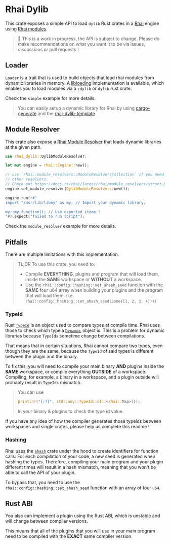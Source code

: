 # Rhai Dylib

This crate exposes a simple API to load `dylib` Rust crates in a [Rhai](https://rhai.rs/) engine using [Rhai modules](https://rhai.rs/book/rust/modules/index.html).

> 🚧 This is a work in progress, the API is subject to change. Please do make recommendations on what you want it to be via issues, discussions or pull requests !

## Loader

`Loader` is a trait that is used to build objects that load rhai modules from dynamic libraries in memory. A [libloading](https://github.com/nagisa/rust_libloading) implementation is available, which enables you to load modules via a `cdylib` or `dylib` rust crate.

Check the `simple` example for more details.

> You can easily setup a dynamic library for Rhai by using [cargo-generate](https://github.com/cargo-generate/cargo-generate) and the [rhai-dylib-template](https://github.com/ltabis/rhai-dylib-template).

## Module Resolver

This crate also expose a [Rhai Module Resolver](https://rhai.rs/book/rust/modules/resolvers.html) that loads dynamic libraries at the given path.

```rust
use rhai_dylib::DylibModuleResolver;

let mut engine = rhai::Engine::new();

// use `rhai::module_resolvers::ModuleResolversCollection` if you need to resolve using
// other resolvers.
// Check out https://docs.rs/rhai/latest/rhai/module_resolvers/struct.ModuleResolversCollection.html
engine.set_module_resolver(DylibModuleResolver::new());

engine.run(r#"
import "/usr/lib/libmy" as my; // Import your dynamic library.

my::my_function(); // Use exported items !
"#).expect("failed to run script");
```

Check the `module_resolver` example for more details.

## Pitfalls

There are multiple limitations with this implementation.

> TL;DR
> To use this crate, you need to:
> - Compile **EVERYTHING**, plugins and program that will load them, inside the **SAME** workspace or **WITHOUT** a workspace.
> - Use the `rhai::config::hashing::set_ahash_seed` function with the **SAME** four u64 array when building your plugins and the program that will load them. (i.e. `rhai::config::hashing::set_ahash_seed(Some([1, 2, 3, 4]))`)

### TypeId

Rust [`TypeId`](https://doc.rust-lang.org/std/any/struct.TypeId.html) is an object used to compare types at compile time. Rhai uses those to check which type a [`Dynamic`](https://docs.rs/rhai/1.10.1/rhai/struct.Dynamic.html) object is. This is a problem for dynamic libraries because `TypeIds` sometime change between compilations.

That means that in certain situations, Rhai cannot compare two types, even though they are the same, because the `TypeId` of said types is different between the plugin and the binary.

To fix this, you will need to compile your main binary **AND** plugins inside the **SAME** workspace, or compile everything **OUTSIDE** of a workspace. Compiling, for example, a binary in a workspace, and a plugin outside will probably result in `TypeIds` mismatch.

> You can use
> ```rust
> println!("{:?}", std::any::TypeId::of::<rhai::Map>());
> ```
> In your binary & plugins to check the type id value.

If you have any idea of how the compiler generates those typeids between workspaces and single crates, please help us complete this readme !

### Hashing

Rhai uses the [`ahash`](https://github.com/tkaitchuck/ahash) crate under the hood to create identifiers for function calls. For each compilation of your code, a new seed is generated when hashing the types. Therefore, compiling your main program and your plugin different times will result in a hash mismatch, meaning that you won't be able to call the API of your plugin.

To bypass that, you need to use the `rhai::config::hashing::set_ahash_seed` function with an array of four `u64`.

## Rust ABI

You also can implement a plugin using the Rust ABI, which is unstable and will change between compiler versions.

This means that all of the plugins that you will use in your main program need to be compiled with the **EXACT** same
compiler version.
